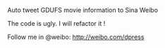 Auto tweet GDUFS movie information to Sina Weibo

The code is ugly. I will refactor it !

Follow me in @weibo:  http://weibo.com/dpress
